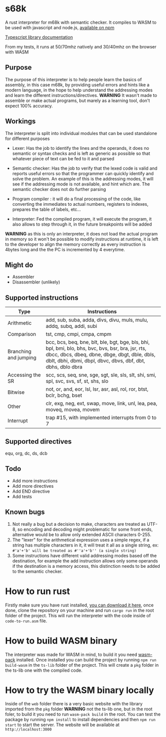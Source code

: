 # s68k
A rust interpreter for m68k with semantic checker.
It compiles to WASM to be used with javascript and node.js, [available on npm](https://www.npmjs.com/package/@specy/s68k)

[Typescript library documentation](https://github.com/Specy/s68k/wiki)

From my tests, it runs at 50/70mhz natively and 30/40mhz on the browser with WASM

## Purpose
The purpose of this interpreter is to help people learn the basics of assembly, in this case m68k, by providing useful errors and hints like a modern language, in the hope to help understand the addressing modes and learn the different instructions/directives.
**WARNING**
It wasn't made to assemble or make actual programs, but marely as a learning tool, don't expect 100% accuracy.

## Workings
The interpreter is split into individual modules that can be used standalone for different purposes
- Lexer: Has the job to identify the lines and the operands, it does no semantic or syntax checks and is left as generic as possible so that whatever piece of text can be fed to it and parsed

- Semantic checker: Has the job to verify that the lexed code is valid and reports useful errors so that the programmer can quickly identify and solve the problem. An example of this is the addressing modes, it will see if the addressing mode is not available, and hint which are. The semantic checker does not do further parsing

- Program compiler : it will do a final processing of the code, like converting the immediates to actual numbers, registers to indexes, prepares the table of labels, etc... 

- Interpreter: Fed the compiled program, it will execute the program, it also allows to step through it, in the future breakpoints will be added

**WARNING** as this is only an interpreter, it does not load the actual program in memory so it won't be possible to modify instructions at runtime, it is left to the developer to align the memory correctly as every instruction is 4bytes long and the the PC is incremented by 4 everytime.

## Might do
- Assembler
- Disassembler (unlikely)


## Supported instructions
| Type                   | Instructions                                                                                                                                                                                                      |
|------------------------|-------------------------------------------------------------------------------------------------------------------------------------------------------------------------------------------------------------------|
| Arithmetic             | add, sub, suba, adda, divs, divu, muls, mulu, addq, subq, addi, subi                                                                                                                                              |
| Comparison             | tst, cmp, cmpi, cmpa, cmpm                                                                                                                                                                                        |
| Branching and jumping  | bcc, bcs, beq, bne, blt, ble, bgt, bge, bls, bhi, bpl, bmi, blo, bhs, bvc, bvs, bsr, bra, jsr, rts, dbcc, dbcs, dbeq, dbne, dbge, dbgt, dble, dbls, dblt, dbhi, dbmi, dbpl, dbvc, dbvs, dbf, dbt, dbhs, dblo dbra |
| Accessing the SR       | scc, scs, seq, sne, sge, sgt, sle, sls, slt, shi, smi, spl, svc, svs, sf, st, shs, slo                                                                                                                            |
| Bitwise                | not, or, and, eor, lsl, lsr, asr, asl, rol, ror, btst, bclr, bchg, bset                                                                                                                                           |
| Other                  | clr, exg, neg, ext, swap, move, link, unl, lea, pea, moveq, movea, movem                                                                                                                                          |
| Interrupt              | trap #15, with implemented interrupts from 0 to 7                                                                                                                                                                 |

## Supported directives
equ, org, dc, ds, dcb

## Todo
- Add more instructions
- Add more directives
- Add END directive
- Add tests


## Known bugs
1. Not really a bug but a decision to make, characters are treated as UTF-8, so encoding and decoding might problematic for some front ends, alternative would be to allow only extended ASCII characters 0-255.
2. The "lexer" for the arithmetical expression uses a simple regex, if a string has multiple characters in it, it will treat it all as a single string, ex: `#'a'+'b' will be treated as #''a'+'b'' (a single string)`
3. Some instructions have different valid addressing modes based off the destination, for example the add instruction allows only some operands if the destination is a memory access, this distinction needs to be added to the semantic checker.
# How to run rust
Firstly make sure you have rust installed, [you can download it here](https://www.rust-lang.org/tools/install), once done, clone the repository on your machine and run `cargo run` in the root folder of the project. This will run the interpreter with the code inside of `code-to-run.asm` file.

# How to build WASM binary
The interpreter was made for WASM in mind, to build it you need [wasm-pack](https://rustwasm.github.io/wasm-pack/installer/) installed.
Once installed you can build the project by running `npm run build-wasm` in the `ts-lib` folder of the project. This will create a `pkg` folder in the ts-lib one with the compiled code.

# How to try the WASM binary locally
Inside of the `web` folder there is a very basic website with the library imported from the `pkg` folder **WARNING** not the ts-lib one, but in the root foler, to build it you need to run `wasm-pack build` in the root. You can test the package by running `npm install` to install dependencies and then `npm run start` to start the server. The website will be available at `http://localhost:3000`

